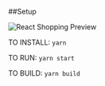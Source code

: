 ##Setup

![React Shopping Preview](src/images/react-shopping.gif)

TO INSTALL:
`yarn`

TO RUN:
`yarn start`

TO BUILD:
`yarn build`
